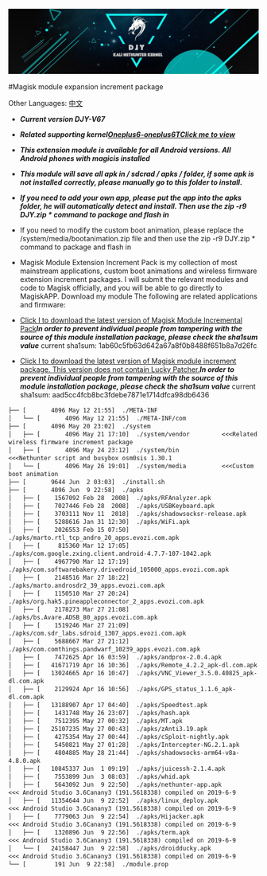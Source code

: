 ![DJY](Images/LOGO.jpg)

#Magisk module expansion increment package

Other Languages: [中文](README_ZH.md)


* ***Current version DJY-V67***

* ***Related supporting kernel[Oneplus6-oneplus6TClick me to view](https://johanlike.github.io/DJY-Oneplus6-or-Oneplus6T-Nethunter-Andrax-Kernel/)***

* ***This extension module is available for all Android versions. All Android phones with magicis installed***

* ***This module will save all apk in / sdcrad / apks / folder, if some apk is not installed correctly, please manually go to this folder to install.***

* ***If you need to add your own app, please put the app into the apks folder, he will automatically detect and install. Then use the zip -r9 DJY.zip * command to package and flash in***

* If you need to modify the custom boot animation, please replace the /system/media/bootanimation.zip file and then use the zip -r9 DJY.zip * command to package and flash in

* Magisk Module Extension Increment Pack is my collection of most mainstream applications, custom boot animations and wireless firmware extension increment packages. I will submit the relevant modules and code to Magisk officially, and you will be able to go directly to MagiskAPP. Download my module The following are related applications and firmware:

* [Click I to download the latest version of Magisk Module Incremental Pack](https://github.com/johanlike/DJY-Nethunter-Magisk-Modules/releases/download/DJY-Magisk-modules-V67/DJY-Magisk-Modules-V67.zip)***In order to prevent individual people from tampering with the source of this module installation package, please check the sha1sum value*** current sha1sum: 1ab60c5fb63d642a67a8f0b8488f651b8a7d26fc

* [Click I to download the latest version of Magisk module increment package. This version does not contain Lucky Patcher.](https://github.com/johanlike/DJY-Nethunter-Magisk-Modules/releases/download/DJY-Magisk-modules-V67-NO-Lucky-Patcher/DJY-Magisk-modules-V67-No-Lucky-Patcher.zip)***In order to prevent individual people from tampering with the source of this module installation package, please check the sha1sum value*** current sha1sum: aad5cc4fcb8bc3fdebe7871e1714dfca98db6436


```
├── [       4096 May 12 21:55]  ./META-INF
│   └── [       4096 May 12 21:55]  ./META-INF/com
├── [       4096 May 20 23:02]  ./system
│   ├── [       4096 May 21 17:10]  ./system/vendor         <<<Related wireless firmware increment package
│   ├── [       4096 May 24 23:12]  ./system/bin            <<<Nethunter script and busybox osm0sis 1.30.1
│   └── [       4096 May 26 19:01]  ./system/media          <<<Custom boot animation
├── [       9644 Jun  2 03:03]  ./install.sh
├── [       4096 Jun  9 22:58]  ./apks
│   ├── [    1567092 Feb 28  2008]  ./apks/RFAnalyzer.apk
│   ├── [    7027446 Feb 28  2008]  ./apks/USBKeyboard.apk
│   ├── [    3703111 Nov 11  2018]  ./apks/shadowsocksr-release.apk
│   ├── [    5288616 Jan 31 12:30]  ./apks/WiFi.apk
│   ├── [    2026553 Feb 15 07:50]  ./apks/marto.rtl_tcp_andro_20_apps.evozi.com.apk
│   ├── [     815360 Mar 12 17:05]  ./apks/com.google.zxing.client.android-4.7.7-107-1042.apk
│   ├── [    4967790 Mar 12 17:19]  ./apks/com.softwarebakery.drivedroid_105000_apps.evozi.com.apk
│   ├── [    2148516 Mar 27 18:22]  ./apks/marto.androsdr2_39_apps.evozi.com.apk
│   ├── [    1150510 Mar 27 20:24]  ./apks/org.hak5.pineappleconnector_2_apps.evozi.com.apk
│   ├── [    2178273 Mar 27 21:08]  ./apks/bs.Avare.ADSB_80_apps.evozi.com.apk
│   ├── [    1519246 Mar 27 21:09]  ./apks/com.sdr_labs.sdroid_1307_apps.evozi.com.apk
│   ├── [    5688667 Mar 27 21:12]  ./apks/com.comthings.pandwarf_10239_apps.evozi.com.apk
│   ├── [    7472625 Apr 16 03:59]  ./apks/andprox-2.0.4.apk
│   ├── [   41671719 Apr 16 10:36]  ./apks/Remote_4.2.2_apk-dl.com.apk
│   ├── [   13024665 Apr 16 10:47]  ./apks/VNC_Viewer_3.5.0.40825_apk-dl.com.apk
│   ├── [    2129924 Apr 16 10:56]  ./apks/GPS_status_1.1.6_apk-dl.com.apk
│   ├── [   13188907 Apr 17 04:40]  ./apks/Speedtest.apk
│   ├── [    1431748 May 26 23:07]  ./apks/hash.apk
│   ├── [    7512395 May 27 00:32]  ./apks/MT.apk
│   ├── [   25107235 May 27 00:43]  ./apks/zAnti3.19.apk
│   ├── [    4275354 May 27 00:44]  ./apks/cSploit-nightly.apk
│   ├── [    5450821 May 27 01:28]  ./apks/Intercepter-NG.2.1.apk
│   ├── [    4804885 May 28 21:44]  ./apks/shadowsocks-arm64-v8a-4.8.0.apk
│   ├── [   10845337 Jun  1 09:19]  ./apks/juicessh-2.1.4.apk
│   ├── [    7553899 Jun  3 08:03]  ./apks/whid.apk
│   ├── [    5643092 Jun  9 22:50]  ./apks/nethunter-app.apk             <<< Android Studio 3.6Canany3 (191.5618338) compiled on 2019-6-9
│   ├── [   11354644 Jun  9 22:52]  ./apks/linux_deploy.apk              <<< Android Studio 3.6Canany3 (191.5618338) compiled on 2019-6-9
│   ├── [    7779063 Jun  9 22:54]  ./apks/Hijacker.apk                  <<< Android Studio 3.6Canany3 (191.5618338) compiled on 2019-6-9
│   ├── [    1320896 Jun  9 22:56]  ./apks/term.apk                      <<< Android Studio 3.6Canany3 (191.5618338) compiled on 2019-6-9
│   └── [   24158447 Jun  9 22:58]  ./apks/droidducky.apk                <<< Android Studio 3.6Canany3 (191.5618338) compiled on 2019-6-9
└── [        191 Jun  9 22:58]  ./module.prop
```